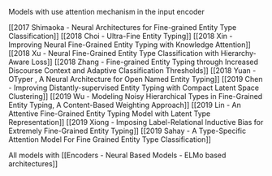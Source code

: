 Models with use attention mechanism in the input encoder

[[2017 Shimaoka - Neural Architectures for Fine-grained Entity Type Classification]]
[[2018 Choi - Ultra-Fine Entity Typing]]
[[2018 Xin - Improving Neural Fine-Grained Entity Typing with Knowledge Attention]]
[[2018 Xu - Neural Fine-Grained Entity Type Classification with Hierarchy-Aware Loss]]
[[2018 Zhang - Fine-grained Entity Typing through Increased Discourse Context and Adaptive Classification Thresholds]]
[[2018 Yuan - OTyper , A Neural Architecture for Open Named Entity Typing]]
[[2019 Chen - Improving Distantly-supervised Entity Typing with Compact Latent Space Clustering]]
[[2019 Wu - Modeling Noisy Hierarchical Types in Fine-Grained Entity Typing, A Content-Based Weighting Approach]]
[[2019 Lin - An Attentive Fine-Grained Entity Typing Model with Latent Type Representation]]
[[2019 Xiong - Imposing Label-Relational Inductive Bias for Extremely Fine-Grained Entity Typing]]
[[2019 Sahay - A Type-Specific Attention Model For Fine Grained Entity Type Classification]]

All models with [[Encoders - Neural Based Models - ELMo based architectures]]